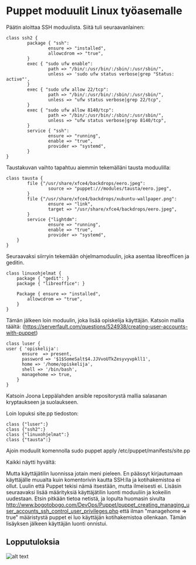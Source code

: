 # Puppet moduulit Linux työasemalle

Päätin aloittaa SSH moduulista. Siitä tuli seuraavanlainen:

```
class ssh2 {
        package { "ssh":
                ensure => "installed",
                allowcdrom => "true",
        }
        exec { "sudo ufw enable":
                path => "/bin/:/usr/bin/:/sbin/:/usr/sbin/",
                unless => 'sudo ufw status verbose|grep "Status: active"',
        }
        exec { "sudo ufw allow 22/tcp":
                path => "/bin/:/usr/bin/:/sbin/:/usr/sbin/",
                unless => "ufw status verbose|grep 22/tcp",
        }
        exec { "sudo ufw allow 8140/tcp":
                path => "/bin/:/usr/bin/:/sbin/:/usr/sbin/",
                unless => "ufw status verbose|grep 8140/tcp",
        }
        service { "ssh":
                ensure => "running",
                enable => "true",
                provider => "systemd",
        }
}
```

Taustakuvan vaihto tapahtuu aiemmin tekemälläni tausta moduulilla:

```
class tausta {
        file {"/usr/share/xfce4/backdrops/eero.jpeg":
                source => "puppet:///modules/tausta/eero.jpeg",
        }
        file {"/usr/share/xfce4/backdrops/xubuntu-wallpaper.png":
                ensure => "link",
                target => "/usr/share/xfce4/backdrops/eero.jpeg",
        }
        service {"lightdm":
                ensure => "running",
                enable => "true",
                provider => "systemd",
    }
}
```

Seuraavaksi siirryin tekemään ohjelmamoduulin, joka asentaa libreofficen ja geditin.

```
class linuxohjelmat {
	package { "gedit": }
	package { "libreoffice": }

	Package { ensure => "installed",
		allowcdrom => "true",
	}
}
```

Tämän jälkeen loin moduulin, joka lisää opiskelija käyttäjän. Katsoin mallia täältä: (https://serverfault.com/questions/524938/creating-user-accounts-with-puppet)


```
class luser {
user { 'opiskelija':
      ensure  => present,
      password => '$1$SomeSalt$4.JJVvoUTkZesyvyvpkll1',
      home => '/home/opiskelija',
      shell => '/bin/bash',
      managehome => true,
    }
}
```

Katsoin Joona Leppälahden ansible repositorystä mallia salasanan kryptaukseen ja suolaukseen.

Loin lopuksi site.pp tiedoston:

```
class {"luser":}
class {"ssh2":}
class {"linuxohjelmat":}
class {"tausta":}
```

Ajoin moduulit komennolla sudo puppet apply /etc/puppet/manifests/site.pp

Kaikki näytti hyvältä:

Mutta käyttäjätilin luonnissa jotain meni pieleen. En päässyt kirjautumaan käyttäjälle muualta kuin komentorivin kautta SSH:lla ja kotihakemistoa ei ollut. Luulin että Puppet tekisi nämä itsestään, mutta ilmeisesti ei. Lisäsin seuraavaksi lisää määrityksiä käyttäjätilin luonti moduuliin ja kokeilin uudestaan. Etsin pitkään tietoa netistä, ja lopulta huomasin sivulta http://www.bogotobogo.com/DevOps/Puppet/puppet_creating_managing_user_accounts_ssh_control_user_privileges.php että ilman "managehome => true" määristystä puppet ei luo käyttäjän kotihakemistoa ollenkaan. Tämän lisäyksen jälkeen käyttäjän luonti onnistui.

## Lopputuloksia

![alt text](https://raw.githubusercontent.com/joonaleppalahti/CCM/master/puppet/kuvat/13.png "13")

